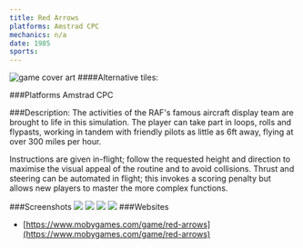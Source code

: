 ```yaml
---
title: Red Arrows
platforms: Amstrad CPC
mechanics: n/a
date: 1985  
sports: 
---
```

![game cover art](https://www.mobygames.com/images/covers/s/152368-red-arrows-commodore-64-front-cover.jpg "Logo")
####Alternative tiles:

###Platforms
Amstrad CPC

###Description: 
The activities of the RAF's famous aircraft display team are brought to life in this simulation. The player can take part in loops, rolls and flypasts, working in tandem with friendly pilots as little as 6ft away, flying at over 300 miles per hour.

Instructions are given in-flight; follow the requested height and direction to maximise the visual appeal of the routine and to avoid collisions. Thrust and steering can be automated in flight; this invokes a scoring penalty but allows new players to master the more complex functions.


###Screenshots
<a target="_blank" href="https://www.mobygames.com/images/shots/s/288761-red-arrows-commodore-64-screenshot-extended-features-explained.jpg"><img src="https://www.mobygames.com/images/shots/s/288761-red-arrows-commodore-64-screenshot-extended-features-explained.jpg"/></a>
<a target="_blank" href="https://www.mobygames.com/images/shots/s/506076-red-arrows-zx-spectrum-screenshot-this-is-what-happens-when.jpg"><img src="https://www.mobygames.com/images/shots/s/506076-red-arrows-zx-spectrum-screenshot-this-is-what-happens-when.jpg"/></a>
<a target="_blank" href="https://www.mobygames.com/images/shots/s/506068-red-arrows-zx-spectrum-screenshot-this-is-the-game-s-main.jpg"><img src="https://www.mobygames.com/images/shots/s/506068-red-arrows-zx-spectrum-screenshot-this-is-the-game-s-main.jpg"/></a>
<a target="_blank" href="https://www.mobygames.com/images/shots/s/506073-red-arrows-zx-spectrum-screenshot-the-white-bar-at-the-bottom.jpg"><img src="https://www.mobygames.com/images/shots/s/506073-red-arrows-zx-spectrum-screenshot-the-white-bar-at-the-bottom.jpg"/></a>
###Websites
* [https://www.mobygames.com/game/red-arrows](https://www.mobygames.com/game/red-arrows)